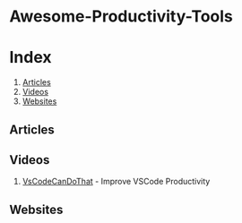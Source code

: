 # Awesome-Productivity-Tools

# Index

1. [Articles](#articles)
2. [Videos](#videos)
3. [Websites](#websites)

## Articles 
 


## Videos
 
1. [VsCodeCanDoThat](https://vscodecandothat.com/) - Improve VSCode Productivity

## Websites
 
